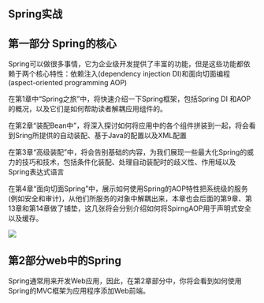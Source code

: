 ## Spring实战

## 第一部分 Spring的核心

Spring可以做很多事情，它为企业级开发提供了丰富的功能，但是这些功能都依赖于两个核心特性：依赖注入(dependency injection DI)和面向切面编程(aspect-oriented programming AOP)

在第1章中“Spring之旅”中，将快速介绍一下Spring框架，包括Spring DI 和AOP的概况，以及它们是如何帮助读者解耦应用组件的。

在第2章“装配Bean中”，将深入探讨如何将应用中的各个组件拼装到一起，将会看到Sring所提供的自动装配、基于Java的配置以及XML配置

在第3章“高级装配”中，将会告别基础的内容，为我们展现一些最大化Spring的威力的技巧和技术，包括条件化装配、处理自动装配时的歧义性、作用域以及Spring表达式语言

在第4章“面向切面Spring”中，展示如何使用Spring的AOP特性把系统级的服务(例如安全和审计)，从他们所服务的对象中解耦出来，本章也会后面的第9章、第13章和第14章做了铺垫，这几张将会分别介绍如何将SpirngAOP用于声明式安全以及缓存。

![](https://i.imgur.com/hTZUmkO.png)

## 第2部分web中的Spring

Spring通常用来开发Web应用，因此，在第2章部分中，你将会看到如何使用Spring的MVC框架为应用程序添加Web前端。
